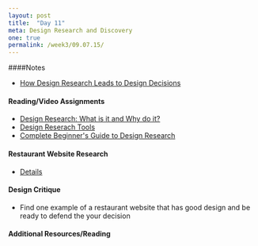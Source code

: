 ```yaml
---
layout: post
title:  "Day 11"
meta: Design Research and Discovery
one: true
permalink: /week3/09.07.15/
---
```

####Notes
- [How Design Research Leads to Design Decisions](https://speakerdeck.com/samkap/design-research-and-decision-making-slides-from-aggregate-conference-2014)

#### Reading/Video Assignments
- [Design Research: What is it and Why do it?](http://reboot.org/2012/02/19/design-research-what-is-it-and-why-do-it/)
- [Design Reserach Tools](https://labs.ideo.com/2014/09/19/digital-tools-for-design-research/)
- [Complete Beginner's Guide to Design Research](http://www.uxbooth.com/articles/complete-beginners-guide-to-design-research/)

#### Restaurant Website Research
- [Details](/09.07.15/research-for-restaurant-website/)

#### Design Critique
- Find one example of a restaurant website that has good design and be ready to defend the your decision

#### Additional Resources/Reading


